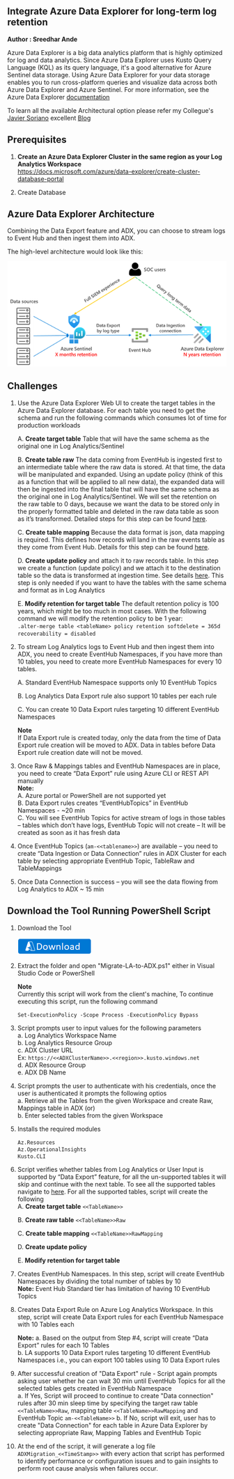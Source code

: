 ## Integrate Azure Data Explorer for long-term log retention
**Author : Sreedhar Ande**

Azure Data Explorer is a big data analytics platform that is highly optimized for log and data analytics. Since Azure Data Explorer uses Kusto Query Language (KQL) as its query language, it's a good alternative for Azure Sentinel data storage. Using Azure Data Explorer for your data storage enables you to run cross-platform queries and visualize data across both Azure Data Explorer and Azure Sentinel.
For more information, see the Azure Data Explorer [documentation](https://docs.microsoft.com/azure/sentinel/store-logs-in-azure-data-explorer)

To learn all the available Architectural option please refer my Collegue's [Javier Soriano](https://github.com/javiersoriano) excellent [Blog](https://techcommunity.microsoft.com/t5/azure-sentinel/using-azure-data-explorer-for-long-term-retention-of-azure/ba-p/1883947)  

## Prerequisites
1. **Create an Azure Data Explorer Cluster in the same region as your Log Analytics Workspace**  
	https://docs.microsoft.com/azure/data-explorer/create-cluster-database-portal

2. Create Database

## Azure Data Explorer Architecture

Combining the Data Export feature and ADX, you can choose to stream logs to Event Hub and then ingest them into ADX. 

The high-level architecture would look like this:

![ADXArchitecture](./images/AzureDataExplorerArchitecture.png)  

## Challenges
1. Use the Azure Data Explorer Web UI to create the target tables in the Azure Data Explorer database. For each table you need to get the schema and run the following commands which consumes lot of time for production workloads  
  
	A. **Create target table** Table that will have the same schema as the original one in Log Analytics/Sentinel
	
	B. **Create table raw** The data coming from EventHub is ingested first to an intermediate table where the raw data is stored. At that time, the data will be manipulated and expanded. Using an update policy (think of this as a function that will be applied to all new data), the expanded data will then be ingested into the final table that will have the same schema as the original one in Log Analytics/Sentinel. We will set the retention on the raw table to 0 days, because we want the data to be stored only in the properly formatted table and deleted in the raw data table as soon as it’s transformed. Detailed steps for this step can be found [here](https://docs.microsoft.com/azure/data-explorer/ingest-data-no-code?tabs=diagnostic-metrics#create-the-target-tables).    
	
	C. **Create table mapping** Because the data format is json, data mapping is required. This defines how records will land in the raw events table as they come from Event Hub. Details for this step can be found [here](https://docs.microsoft.com/azure/data-explorer/ingest-data-no-code?tabs=diagnostic-metrics#create-table-mappings).    
	
	D. **Create update policy** and attach it to raw records table. In this step we create a function (update policy) and we attach it to the destination table so the data is transformed at ingestion time. See details [here](https://docs.microsoft.com/azure/data-explorer/ingest-data-no-code?tabs=diagnostic-metrics#create-the-update-policy-for-metric-and-log-data). This step is only needed if you want to have the tables with the same schema and format as in Log Analytics  
	
	E.  **Modify retention for target table** The default retention policy is 100 years, which might be too much in most cases. With the following command we will modify the retention policy to be 1 year:    
	```.alter-merge table <tableName> policy retention softdelete = 365d recoverability = disabled  ```  

2.	To stream Log Analytics logs to Event Hub and then ingest them into ADX, you need to create EventHub Namespaces, if you have more than 10 tables, you need to create more EventHub Namespaces for every 10 tables.  
 
	A.	Standard EventHub Namespace supports only 10 EventHub Topics  
	
	B.	Log Analytics Data Export rule also support 10 tables per each rule  
	
	C.	You can create 10 Data Export rules targeting 10 different EventHub Namespaces  
	
	**Note**  
	If Data Export rule is created today, only the data from the time of Data Export rule creation will be moved to ADX. Data in tables before Data Export rule 	    creation date will not be moved.

3.	Once Raw & Mappings tables and EventHub Namespaces are in place, you need to create “Data Export” rule using Azure CLI or REST API manually  
	**Note:**  
	A. Azure portal or PowerShell are not supported yet    
	B. Data Export rules creates “EventHubTopics” in EventHub Namespaces - ~20 min    
	C. You will see EventHub Topics for active stream of logs in those tables – tables which don’t have logs, EventHub Topic will not create – It will be created as soon as it has fresh data    

4.	Once EventHub Topics (```am-<<tablename>>```) are available – you need to create “Data Ingestion or Data Connection” rules in ADX Cluster for each table by selecting appropriate EventHub Topic, TableRaw and TableMappings    

5.	Once Data Connection is success – you will see the data flowing from Log Analytics to ADX ~ 15 min    


## Download the Tool Running PowerShell Script

1. Download the Tool 
  
   [![Download](./images/Download.png)](https://aka.ms/Sentinel-AzureDataExplorer-Automation)
 
2. Extract the folder and open "Migrate-LA-to-ADX.ps1" either in Visual Studio Code or PowerShell  

   **Note**  
   Currently this script will work from the client's machine, To continue executing this script, run the following command
   ```
   Set-ExecutionPolicy -Scope Process -ExecutionPolicy Bypass  
   ```  

3. Script prompts user to input values for the following parameters  
	a.	Log Analytics Workspace Name  
	b.	Log Analytics Resource Group  
	c.	ADX Cluster URL    
	    Ex: `https://<<ADXClusterName>>.<<region>>.kusto.windows.net`  
	d.	ADX Resource Group   
	e.	ADX DB Name  

4. Script prompts the user to authenticate with his credentials, once the user is authenticated it prompts the following optios  
	a. Retrieve all the Tables from the given Workspace and create Raw, Mappings table in ADX (or)  
	b. Enter selected tables from the given Workspace  
	
5.  Installs the required modules
	```
	Az.Resources
	Az.OperationalInsights
	Kusto.CLI
	```
6. Script verifies whether tables from Log Analytics or User Input is supported by “Data Export” feature, for all the un-supported tables it will skip  and continue with the next table. To see all the supported tables navigate to [here](https://docs.microsoft.com/azure/azure-monitor/logs/logs-data-export?tabs=portal#supported-tables). For all the supported tables, script will create the following   
	A. **Create target table** ```<<TableName>>```
		
	B.	**Create raw table** ```<<TableName>>Raw```
	
	C. **Create table mapping** ```<<TableName>>RawMapping```
	
	D. **Create update policy** 
	
	E.  **Modify retention for target table**
	
7. Creates EventHub Namespaces. In this step, script will create EventHub Namespaces by dividing the total number of tables by 10  
   **Note:** Event Hub Standard tier has limitation of having 10 EventHub Topics  
	
8. Creates Data Export Rule on Azure Log Analytics Workspace. In this step, script will create Data Export rules for each EventHub Namespace with 10 Tables each  

	**Note:**
	a.	Based on the output from Step #4, script will create “Data Export” rules for each 10 Tables  
	b.	LA supports 10 Data Export rules targeting 10 different EventHub Namespaces i.e., you can export 100 tables using 10 Data Export rules  
	
9. After successful creation of "Data Export" rule - Script again prompts asking user whether he can wait 30 min until EventHub Topics for all the selected tables gets created in EventHub Namespace  
	a. If Yes, Script will proceed to continue to create "Data connection" rules after 30 min sleep time by specifying the target raw table ```<<TableName>>Raw```, mapping table ```<<TableName>>RawMapping``` and EventHub Topic ```am-<<TableName>>```
	b. If No, script will exit, user has to create "Data Connection" for each table in Azure Data Explorer by selecting appropriate Raw, Mapping Tables and EventHub Topic  

10. At the end of the script, it will generate a log file ```ADXMigration_<<TimeStamp>>``` with every action that script has performed to identify performance or configuration issues and to gain insights to perform root cause analysis when failures occur.  




